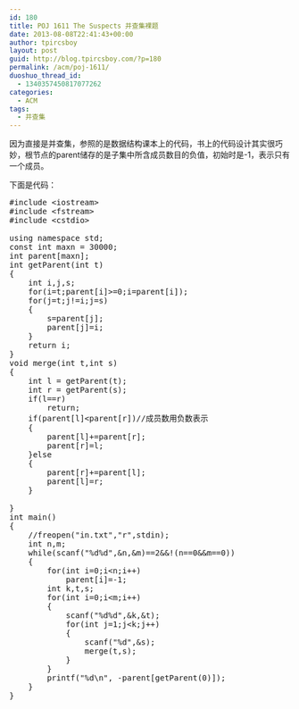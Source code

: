 ```yaml
---
id: 180
title: POJ 1611 The Suspects 并查集裸题
date: 2013-08-08T22:41:43+00:00
author: tpircsboy
layout: post
guid: http://blog.tpircsboy.com/?p=180
permalink: /acm/poj-1611/
duoshuo_thread_id:
  - 1340357450817077262
categories:
  - ACM
tags:
  - 并查集
---
```

因为直接是并查集，参照的是数据结构课本上的代码，书上的代码设计其实很巧妙，根节点的parent储存的是子集中所含成员数目的负值，初始时是-1，表示只有一个成员。

下面是代码：

<pre class="lang:c++ decode:true ">#include &lt;iostream&gt;
#include &lt;fstream&gt;
#include &lt;cstdio&gt;

using namespace std;
const int maxn = 30000;
int parent[maxn];
int getParent(int t)
{
    int i,j,s;
    for(i=t;parent[i]&gt;=0;i=parent[i]);
    for(j=t;j!=i;j=s)
    {
        s=parent[j];
        parent[j]=i;
    }
    return i;
}
void merge(int t,int s)
{
    int l = getParent(t);
    int r = getParent(s);
    if(l==r)
        return;
    if(parent[l]&lt;parent[r])//成员数用负数表示
    {
        parent[l]+=parent[r];
        parent[r]=l;
    }else
    {
        parent[r]+=parent[l];
        parent[l]=r;
    }

}
int main()
{
    //freopen("in.txt","r",stdin);
    int n,m;
    while(scanf("%d%d",&n,&m)==2&&!(n==0&&m==0))
    {
        for(int i=0;i&lt;n;i++)
            parent[i]=-1;
        int k,t,s;
        for(int i=0;i&lt;m;i++)
        {
            scanf("%d%d",&k,&t);
            for(int j=1;j&lt;k;j++)
            {
                scanf("%d",&s);
                merge(t,s);
            }
        }
        printf("%d\n", -parent[getParent(0)]);
    }
}
</pre>

&nbsp;